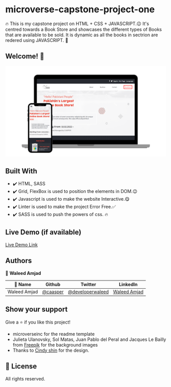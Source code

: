 # microverse-capstone-project-one

🔥 This is my capstone project on HTML + CSS + JAVASCRIPT.😉 It's centred towards a Book Store and showcases the different types of Books that are available to be sold. It is dynamic as all the books in sectrion are redered using JAVASCRIPT. 🙌

## Welcome! 👋

![App Screenshot](./img/ScreenShots/mock3.png)

## Built With

- ✔️ HTML, SASS
- ✔️ Grid, FlexBox is used to position the elements in DOM.😉
- ✔️ Javascript is used to make the website Interactive.😋
- ✔️ Linter is used to make the project Error Free.✅
- ✔️ SASS is used to push the powers of css. 🔥

## Live Demo (if available)

[Live Demo Link](https://developerwaleed.github.io/Book-Store_Website-V2/)

## Authors

👤 **Waleed Amjad**

| 👤 Name | Github | Twitter | LinkedIn |
|------|--------|---------|----------|
|Waleed Amjad|[@caasper](https://github.com/caasperr)|[@developerwaleed](https://twitter.com/developerwaleed)|[Waleed Amjad](https://www.linkedin.com/in/waleed-amjad-51930014a/)||

## Show your support

Give a ⭐️ if you like this project!

- microverseinc for the readme template
- Julieta Ulanovsky, Sol Matas, Juan Pablo del Peral and Jacques Le Bailly from [Freepik](https://twitter.com/DeeMaejor) for the background images
- Thanks to [Cindy shin](https://www.behance.net/adagio07) for the design.

## 📝 License

All rights reserved.
